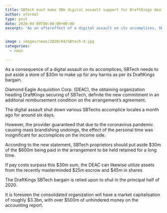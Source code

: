 ```yaml
---
title: SBTech must make 30m digital assault support for DraftKings deal
author: xforeal 
type: post
date: 2020-04-09T00:00:00+00:00
excerpt: 'As an aftereffect of a digital assault on its accomplices, SBTech needs to put aside a reserve of $30m to make up for any harms as per its DraftKings deal '


image : images/news/2020/04/SBtech-4.jpg
categories:
  - news

---
```

As a consequence of a digital assault on its accomplices, SBTech needs to put aside a store of $30m to make up for any harms as per its DraftKings bargain. 

Diamond Eagle Acquisition Corp. (DEAC), the obtaining organization heading DraftKings securing of SBTech, definite the new commitment in an additonal reimbursement condition on the arrangement&#8217;s agreement. 

The digital assault shut down various SBTechs accomplice locales a month ago for around six days. 

However, the provider guaranteed that due to the coronavirus pandemic causing mass brandishing undoings, the effect of the personal time was insignificant for accomplices on the income side. 

According to the new statement, SBTech proprietors should put aside $30m of the $600m being paid in the arrangement to be held retained for a long time. 

If pay costs surpass this $30m sum, the DEAC can likewise utilize assets from the recently masterminded $25m escrow and $45m in shares. 

The DraftKings SBTech bargain is relied upon to shut in the principal half of 2020. 

It is foreseen the consolidated organization will have a market capitalisation of roughly $3.3bn, with over $500m of unhindered money on the accounting report.